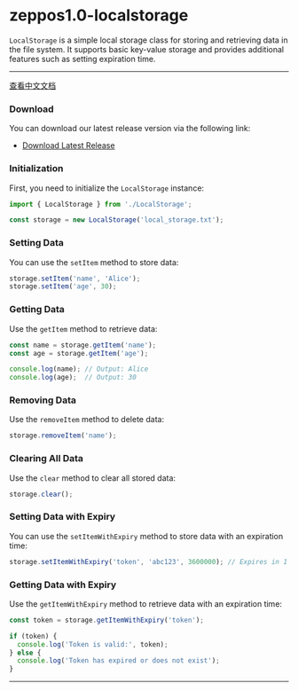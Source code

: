 # zeppos1.0-localstorage
`LocalStorage` is a simple local storage class for storing and retrieving data in the file system. It supports basic key-value storage and provides additional features such as setting expiration time.

---
[查看中文文档](README_zh.md)

### Download

You can download our latest release version via the following link:

- [Download Latest Release]([https://github.com/yourusername/yourrepository/releases/latest/download/yourfile.zip](https://github.com/StrGin/zeppos1.0-localstorage/releases/tag/re))
  
### Initialization

First, you need to initialize the `LocalStorage` instance:

```javascript
import { LocalStorage } from './LocalStorage';

const storage = new LocalStorage('local_storage.txt');
```

### Setting Data

You can use the `setItem` method to store data:

```javascript
storage.setItem('name', 'Alice');
storage.setItem('age', 30);
```

### Getting Data

Use the `getItem` method to retrieve data:

```javascript
const name = storage.getItem('name');
const age = storage.getItem('age');

console.log(name); // Output: Alice
console.log(age);  // Output: 30
```

### Removing Data

Use the `removeItem` method to delete data:

```javascript
storage.removeItem('name');
```

### Clearing All Data

Use the `clear` method to clear all stored data:

```javascript
storage.clear();
```

### Setting Data with Expiry

You can use the `setItemWithExpiry` method to store data with an expiration time:

```javascript
storage.setItemWithExpiry('token', 'abc123', 3600000); // Expires in 1 hour
```

### Getting Data with Expiry

Use the `getItemWithExpiry` method to retrieve data with an expiration time:

```javascript
const token = storage.getItemWithExpiry('token');

if (token) {
  console.log('Token is valid:', token);
} else {
  console.log('Token has expired or does not exist');
}
```

---
